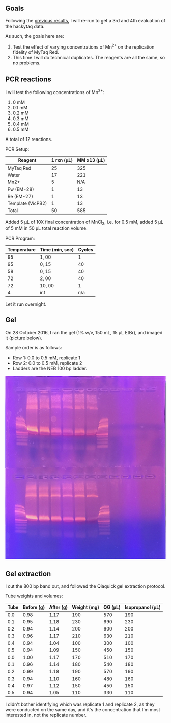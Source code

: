 ## Goals

Following the [previous results](./20161017-hackytaq-repeat.md), I will re-run to get a 3rd and 4th evaluation of the hackytaq data.

As such, the goals here are:

1. Test the effect of varying concentrations of Mn<sup>2+</sup> on the replication fidelity of MyTaq Red.
1. This time I will do technical duplicates. The reagents are all the same, so no problems.

## PCR reactions

I will test the following concentrations of Mn<sup>2+</sup>:

1. 0 mM
1. 0.1 mM
1. 0.2 mM
1. 0.3 mM
1. 0.4 mM
1. 0.5 mM

A total of 12 reactions.

PCR Setup:

| Reagent           | 1 rxn (µL) | MM x13 (µL)  |
|-------------------|------------|--------------|
| MyTaq Red         | 25         | 325          |
| Water             | 17         | 221          |
| Mn2+              | 5          | N/A          |
| Fw (EM-28)        | 1          | 13           |
| Re (EM-27)        | 1          | 13           |
| Template (VicPB2) | 1          | 13           |
| Total             | 50         | 585          |

Added 5 µL of 10X final concentration of MnCl<sub>2</sub>, i.e. for 0.5 mM, added 5 µL of 5 mM in 50 µL total reaction volume.

PCR Program:

| Temperature | Time (min, sec) | Cycles |
|-------------|-----------------|--------|
| 95          | 1, 00           | 1      |
| 95          | 0, 15           | 40     |
| 58          | 0, 15           | 40     |
| 72          | 2, 00           | 40     |
| 72          | 10, 00          | 1      |
| 4           | inf             | n/a    |

Let it run overnight.

## Gel

On 28 October 2016, I ran the gel (1% w/v, 150 mL, 15 µL EtBr), and imaged it (picture below).

Sample order is as follows:

- Row 1: 0.0 to 0.5 mM, replicate 1
- Row 2: 0.0 to 0.5 mM, replicate 2
- Ladders are the NEB 100 bp ladder.


![gel](./20161028-gel.jpg)

## Gel extraction

I cut the 800 bp band out, and followed the Qiaquick gel extraction protocol.

Tube weights and volumes:

| Tube | Before (g) | After (g) | Weight (mg) | QG (µL) | Isopropanol (µL) |
|------|------------|-----------|-------------|---------|------------------|
| 0.0  | 0.98       | 1.17      | 190         | 570     | 190              |
| 0.1  | 0.95       | 1.18      | 230         | 690     | 230              |
| 0.2  | 0.94       | 1.14      | 200         | 600     | 200              |
| 0.3  | 0.96       | 1.17      | 210         | 630     | 210              |
| 0.4  | 0.94       | 1.04      | 100         | 300     | 100              |
| 0.5  | 0.94       | 1.09      | 150         | 450     | 150              |
| 0.0  | 1.00       | 1.17      | 170         | 510     | 170              |
| 0.1  | 0.96       | 1.14      | 180         | 540     | 180              |
| 0.2  | 0.99       | 1.18      | 190         | 570     | 190              |
| 0.3  | 0.94       | 1.10      | 160         | 480     | 160              |
| 0.4  | 0.97       | 1.12      | 150         | 450     | 150              |
| 0.5  | 0.94       | 1.05      | 110         | 330     | 110              |

I didn't bother identifying which was replicate 1 and replicate 2, as they were conducted on the same day, and it's the concentration that I'm most interested in, not the replicate number.
